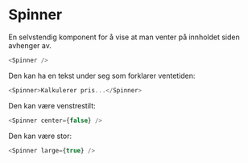 # Spinner

En selvstendig komponent for å vise at man venter på innholdet siden avhenger av.

```js
<Spinner />
```

Den kan ha en tekst under seg som forklarer ventetiden:

```js
<Spinner>Kalkulerer pris...</Spinner>
```

Den kan være venstrestilt:

```js
<Spinner center={false} />
```

Den kan være stor:

```js
<Spinner large={true} />
```
